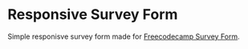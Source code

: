 # Responsive Survey Form

Simple responisve survey form made for [Freecodecamp Survey Form](https://learn.freecodecamp.org/responsive-web-design/responsive-web-design-projects/build-a-survey-form). 